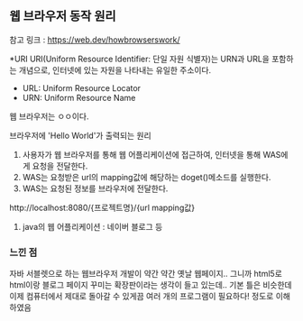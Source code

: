## 웹 브라우저 동작 원리

참고 링크 : https://web.dev/howbrowserswork/


*URI 
URI(Uniform Resource Identifier: 단일 자원 식별자)는 URN과 URL을 포함하는 개념으로, 인터넷에 있는 자원을 나타내는 유일한 주소이다.
- URL: Uniform Resource Locator
- URN: Uniform Resource Name

웹 브라우저는 ㅇㅇ이다.


브라우저에 'Hello World'가 출력되는 원리
1. 사용자가 웹 브라우저를 통해 웹 어플리케이션에 접근하여, 인터넷을 통해 WAS에게 요청을 전달한다.
2. WAS는 요청받은 url의 mapping값에 해당하는 doget()메소드를 실행한다.
3. WAS는 요청된 정보를 브라우저에 전달한다.

http://localhost:8080/{프로젝트명}/{url mapping값}

1. java의 웹 어플리케이션 : 네이버 블로그 등



### 느낀 점
자바 서블렛으로 하는 웹브라우저 개발이 약간 약간 옛날 웹페이지.. 그니까 html5로 html이랑 블로그 페이지 꾸미는 확장판이라는 생각이 들고 있는데..
기본 틀은 비슷한데 이제 컴퓨터에서 제대로 돌아갈 수 있게끔 여러 개의 프로그램이 필요하다! 정도로 이해하였음
